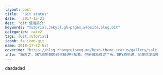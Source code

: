 ```yaml
---
layout: post
title:  "Git status"
date:   2017-12-21
desc: "git 使用简介"
keywords: "Tutorial,Jekyll,gh-pages,website,blog,Git"
categories: cate2
tags: [Git,Tutorial]
iconb: fa icon-git
name: 2018-17-22-Git
coverimg: "https://blog.zhangruipeng.me/hexo-theme-icarus/gallery/salt-lake.jpg"
info: "简言之，DRY原则鼓励对代码进行抽象，但是鼓励得过了头。DRY原则说，如果你发现重复的代码，就把它们提取出去做成一个“模板”或者“框架”。对于抽象我非常的在行，实际上程序语言专家做的许多研究，就是如何设计更好的抽象。然而我并不奉行所谓DRY原则，并不是尽一切可能避免“重复”。“避免重复”并不等于“抽象”。有时候适当的重复代码是有好处的"
---
```

dasdadad